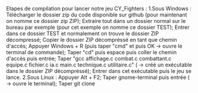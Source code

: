 Etapes de compilation pour lancer notre jeu CY_Fighters :
1.Sous Windows :  Télécharger le dossier zip du code disponible sur github (pour maintenant on nomme ce dossier zip ZIP);
                  Extraire tout dans un dossier normal sur le bureau par exemple (pour cet exemple on nomme ce dossier TEST);
                  Entrer dans ce dossier TEST et normalement on trouve le dossier ZIP décompressé;
                  Copier le dossier ZIP décompréssé en tant que chemin d'accès;
                  Appuyer Windows + R (puis taper "cmd" et puis OK -> ouvre le terminal de commande);
                  Taper "cd" puis espace puis coller le chemin d'accès puis entrée;
                  Taper "gcc affichage.c combat.c combattant.c equipe.c fichier.c ia.c main.c technique.c utilitaire.c" ( -> créé un exécutable dans le dossier ZIP décompréssé);
                  Entrer dans cet exécutable puis le jeu se lance.
2.Sous Linux :    Appuyer Alt + F2;
                  Taper gnome-terminal puis entrée ( -> ouvre le terminal);
                  Taper git clone 

